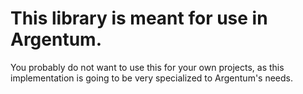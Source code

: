 # This library is meant for use in Argentum.

You probably do not want to use this for your own projects, as this implementation is going to be very specialized to Argentum's needs.